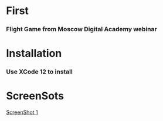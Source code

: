 # First
### Flight Game from Moscow Digital Academy webinar
# Installation
### Use XCode 12 to install
# ScreenSots
[ScreenShot 1]()
